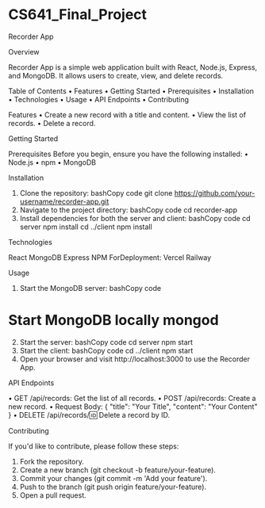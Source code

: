 # CS641_Final_Project
 
Recorder App

Overview

Recorder App is a simple web application built with React, Node.js, Express, and MongoDB. It allows users to create, view, and delete records.

Table of Contents
•	Features
•	Getting Started
•	Prerequisites
•	Installation
•	Technologies
•	Usage
•	API Endpoints
•	Contributing

Features
•	Create a new record with a title and content.
•	View the list of records.
•	Delete a record.

Getting Started

Prerequisites
Before you begin, ensure you have the following installed:
•	Node.js
•	npm
•	MongoDB

Installation
1.	Clone the repository:
bashCopy code
git clone https://github.com/your-username/recorder-app.git 
2.	Navigate to the project directory:
bashCopy code
cd recorder-app 
3.	Install dependencies for both the server and client:
bashCopy code
cd server npm install cd ../client npm install

Technologies

React
MongoDB
Express
NPM
ForDeployment:
Vercel
Railway

Usage

1.	Start the MongoDB server:
bashCopy code
# Start MongoDB locally mongod 
2.	Start the server:
bashCopy code
cd server npm start 
3.	Start the client:
bashCopy code
cd ../client npm start 
4.	Open your browser and visit http://localhost:3000 to use the Recorder App.
   
API Endpoints

•	GET /api/records: Get the list of all records.
•	POST /api/records: Create a new record.
•	Request Body: { "title": "Your Title", "content": "Your Content" }
•	DELETE /api/records/:id: Delete a record by ID.

Contributing

If you'd like to contribute, please follow these steps:
1.	Fork the repository.
2.	Create a new branch (git checkout -b feature/your-feature).
3.	Commit your changes (git commit -m 'Add your feature').
4.	Push to the branch (git push origin feature/your-feature).
5.	Open a pull request.
